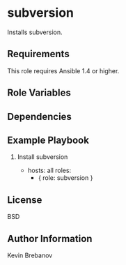 subversion
==========

Installs subversion.

Requirements
------------

This role requires Ansible 1.4 or higher.

Role Variables
--------------

Dependencies
------------

Example Playbook
----------------

1) Install subversion

    - hosts: all
      roles:
         - { role: subversion }

License
-------

BSD

Author Information
------------------

Kevin Brebanov
